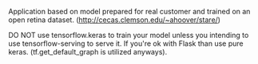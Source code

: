 Application based on model prepared for real customer and trained on an open retina dataset.
(http://cecas.clemson.edu/~ahoover/stare/)


DO NOT use tensorflow.keras to train your model unless you intending to use tensorflow-serving to serve it.
If you're ok with Flask than use pure keras.
(tf.get_default_graph is utilized anyways).

